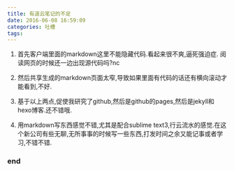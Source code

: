```yaml
---
title: 有道云笔记的不足
date: 2016-06-08 16:59:09
categories: 吐槽
tags:
---
```


1. 首先客户端里面的markdown这里不能隐藏代码.看起来很不爽,逼死强迫症.
阅读网页的时候还一边出现源代码吗?nc

2. 然后共享生成的markdown页面太窄,导致如果里面有代码的话还有横向滚动才能看到,不好.
3. 基于以上两点,促使我研究了github,然后是github的pages,然后是jekyll和hexo博客.还不错哦.
4. 用markdown写东西感觉不错,尤其是配合sublime text3,行云流水的感觉.在这个新公司有些无聊,无所事事的时候写一些东西,打发时间之余又能记事或者学习,不错不错.

### end

